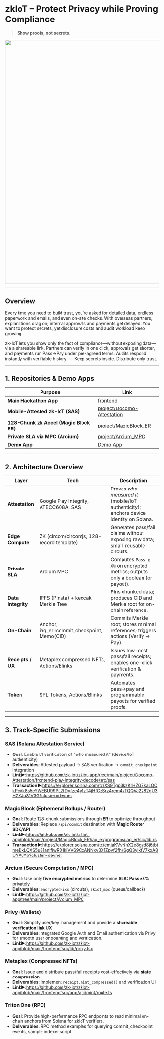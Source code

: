 # zkIoT – Protect Privacy while Proving Compliance

> **Show proofs, not secrets.**

<img src="https://github.com/user-attachments/assets/079eb2d7-7491-42b7-aa9d-a9b7bfa94a09" width="800" />

---

## Overview

Every time you need to build trust, you’re asked for detailed data, endless paperwork and emails, and even on-site checks. With overseas partners, explanations drag on; internal approvals and payments get delayed. You want to protect secrets, yet disclosure costs and audit workload keep growing.

zk-IoT lets you show only the fact of compliance—without exposing data—via a shareable link. Partners can verify in one click, approvals get shorter, and payments run Pass→Pay under pre-agreed terms. Audits respond instantly with verifiable history. — Keep secrets inside. Distribute only trust.

---

## 1. Repositories & Demo Apps

| Purpose                                 | Link                   |
| --------------------------------------- | ---------------------- |
| **Main Hackathon App**                  | [frontend](https://github.com/zk-iot/zkiot-app/tree/main/frontend)      |
| **Mobile-Attested zk-IoT (SAS)**        | [project/Docomo-Attestation](https://github.com/zk-iot/zkiot-app/tree/main/project/Docomo-Attestation) |
| **128-Chunk zk Accel (Magic Block ER)** | [project/MagicBlock_ER](https://app.zk-iot.xyz/](https://github.com/zk-iot/zkiot-app/tree/main/project/MagicBlock_ER))         |
| **Private SLA via MPC (Arcium)**        | [project/Arcium_MPC](https://app.zk-iot.xyz](https://github.com/zk-iot/zkiot-app/tree/main/project/Arcium_MPC)/)        |
| **Demo App** 　　　　　　　　　　　　　　　| [Demo App](https://app.zk-iot.xyz/) |

---

## 2. Architecture Overview

| Layer              | Tech                                         | Description                                                                            |
| ------------------ | -------------------------------------------- | -------------------------------------------------------------------------------------- |
| **Attestation**    | Google Play Integrity, ATECC608A, SAS        | Proves *who measured it* (mobile/IoT authenticity); anchors device identity on Solana. |
| **Edge Compute**   | ZK (circom/circomjs, 128-record template)    | Generates pass/fail claims without exposing raw data; small, reusable circuits.        |
| **Private SLA**    | Arcium MPC                                   | Computes `Pass ≥ X%` on encrypted metrics; outputs only a boolean (or payout).         |
| **Data Integrity** | IPFS (Pinata) + keccak Merkle Tree           | Pins chunked data; produces CID and Merkle root for on-chain reference.                |
| **On-Chain**       | Anchor, iaq_er::commit_checkpoint, Memo(CID) | Commits Merkle root; stores minimal references; triggers actions (Verify → Pay).       |
| **Receipts / UX**  | Metaplex compressed NFTs, Actions/Blinks     | Issues low-cost pass/fail receipts; enables one-click verification & payments.         |
| **Token**          | SPL Tokens, Actions/Blinks                   | Automates pass→pay and programmable payouts for verified proofs.                            |

---

## 3. Track-Specific Submissions

### SAS (Solana Attestation Service)

* **Goal**: Enable L1 verification of “who measured it” (device/IoT authenticity)
* **Deliverables**: Attested payload → SAS verification → `commit_checkpoint` integration
* **Link▶**:https://github.com/zk-iot/zkiot-app/tree/main/project/Docomo-Attestation/frontend-play-integrity-decode/src/sas
* **Transaction▶**:https://explorer.solana.com/tx/XS9Tgp3kzKrHZGZkaLQCkPcVk8s5eYWEBU99PL2fDyfze4y1zT4jHfCzSrz4rem4vTQQVJ2282gU3HZKJoS1V3G?cluster=devnet


### Magic Block (Ephemeral Rollups / Router)

* **Goal**: Route 128-chunk submissions through **ER** to optimize throughput
* **Deliverables**: Replace `/api/commit` destination with **Magic Router SDK/API**
* **Link▶**:https://github.com/zk-iot/zkiot-app/blob/main/project/MagicBlock_ER/iaq_er/programs/iaq_er/src/lib.rs
* **Transaction▶**:https://explorer.solana.com/tx/emjaKVvNhX2e8gyd8j6tbtmeDxLQXS5u81anifiwRD1kiVV69CcANNxv3X1Zpvf2fhx6gQ3yikfV7kxA8UYVvYb?cluster=devnet

### Arcium (Secure Computation / MPC)

* **Goal**: Use only **five encrypted metrics** to determine **SLA: Pass≥X%** privately
* **Deliverables**: `encrypted-ixs` (circuits), `zkiot_mpc` (queue/callback)
* **Link▶**:https://github.com/zk-iot/zkiot-app/tree/main/project/Arcium_MPC

### Privy (Wallets)

* **Goal**: Simplify user/key management and provide a **shareable verification link UX**
* **Deliverables**: ntegrated Google Auth and Email authentication via Privy for smooth user onboarding and verification.
* **Link▶**:https://github.com/zk-iot/zkiot-app/blob/main/frontend/src/lib/privy.tsx

### Metaplex (Compressed NFTs)

* **Goal**: Issue and distribute pass/fail receipts cost-effectively via **state compression**
* **Deliverables**: Implement `receipt.mint_compressed()` and verification UI
* **Link▶**:https://github.com/zk-iot/zkiot-app/blob/main/frontend/src/app/api/mint/route.ts

### Triton One (RPC)
* **Goal**: Provide high-performance RPC endpoints to read minimal on-chain anchors  from Solana for zkIoT verifiers.
* **Deliverables**: RPC method examples for querying commit_checkpoint events, sample indexer script.

